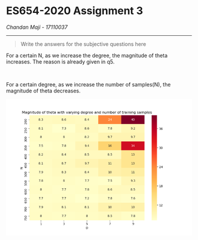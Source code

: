 # ES654-2020 Assignment 3

*Chandan Maji* - *17110037*

------

> Write the answers for the subjective questions here


For a certain N, as we increase the degree, the magnitude of theta increases. The reason is already given in q5.

<br>

For a certain degree, as we increase the number of samples(N), the magnitude of theta decreases. 


![Thetas vs Degree](./result_figsandgifs/Theta_degree_N.png)